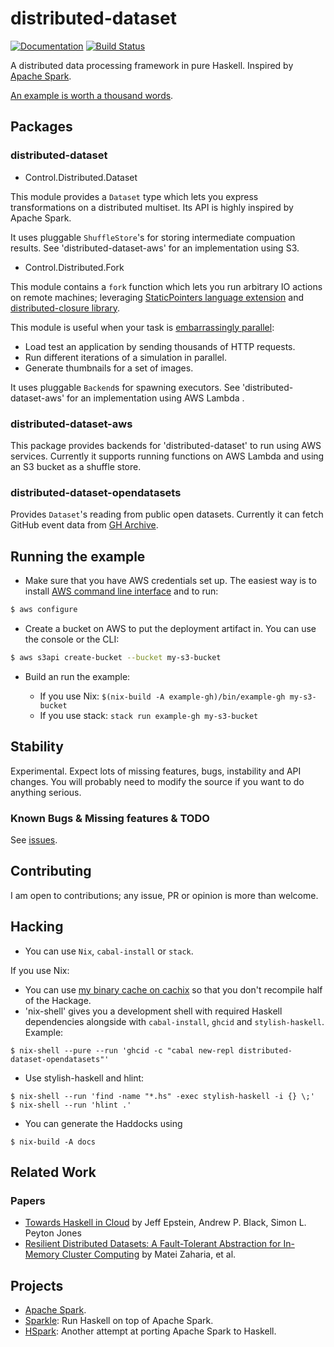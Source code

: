 # distributed-dataset

[![Documentation](https://img.shields.io/badge/-api%20documentation-informational.svg)](https://utdemir.github.io/distributed-dataset/)
[![Build Status](https://travis-ci.org/utdemir/distributed-dataset.svg?branch=master)](https://travis-ci.org/utdemir/distributed-dataset)

A distributed data processing framework in pure Haskell. Inspired by [Apache Spark](https://spark.apache.org/).

[An example is worth a thousand words](/examples/gh/Main.hs).

## Packages

### distributed-dataset

* Control.Distributed.Dataset

This module provides a `Dataset` type which lets you express transformations on a distributed multiset. Its API is highly inspired by Apache Spark.

It uses pluggable `ShuffleStore`'s for storing intermediate compuation results. See 'distributed-dataset-aws' for an implementation using S3.

* Control.Distributed.Fork

This module contains a `fork` function which lets you run arbitrary IO actions on remote machines; leveraging [StaticPointers language extension](https://downloads.haskell.org/~ghc/latest/docs/html/users_guide/glasgow_exts.html#static-pointers) and [distributed-closure library](https://hackage.haskell.org/package/distributed-closure).

This module is useful when your task is [embarrassingly parallel](https://en.wikipedia.org/wiki/Embarrassingly_parallel):

* Load test an application by sending thousands of HTTP requests.
* Run different iterations of a simulation in parallel.
* Generate thumbnails for a set of images.

It uses pluggable `Backend`s for spawning executors. See 'distributed-dataset-aws' for an implementation using AWS Lambda .

### distributed-dataset-aws

This package provides backends for 'distributed-dataset' to run using AWS services. Currently it supports running functions on AWS Lambda and using an S3 bucket as a shuffle store.

### distributed-dataset-opendatasets

Provides `Dataset`'s reading from public open datasets. Currently it can fetch GitHub event data from [GH Archive](https://www.gharchive.org).

## Running the example

* Make sure that you have AWS credentials set up. The easiest way is to install [AWS command line interface](https://aws.amazon.com/cli/) and to run:

```sh
$ aws configure
```

* Create a bucket on AWS to put the deployment artifact in. You can use the console or the CLI:

```sh
$ aws s3api create-bucket --bucket my-s3-bucket
```

* Build an run the example:

  * If you use Nix: `$(nix-build -A example-gh)/bin/example-gh my-s3-bucket`
  * If you use stack: `stack run example-gh my-s3-bucket`

## Stability

Experimental. Expect lots of missing features, bugs, instability and API changes. You will probably need to modify the source if you want to do anything serious.

### Known Bugs & Missing features & TODO

See [issues](https://github.com/utdemir/distributed-dataset/issues).

## Contributing

I am open to contributions; any issue, PR or opinion is more than welcome.

## Hacking

* You can use `Nix`, `cabal-install` or `stack`.

If you use Nix:

* You can use [my binary cache on cachix](https://utdemir.cachix.org/) so that you don't recompile half of the Hackage.
* 'nix-shell' gives you a development shell with required Haskell dependencies alongside with `cabal-install`, `ghcid` and `stylish-haskell`. Example:

```
$ nix-shell --pure --run 'ghcid -c "cabal new-repl distributed-dataset-opendatasets"'
```

* Use stylish-haskell and hlint:

```
$ nix-shell --run 'find -name "*.hs" -exec stylish-haskell -i {} \;'
$ nix-shell --run 'hlint .'
``` 

* You can generate the Haddocks using 

```
$ nix-build -A docs
```

## Related Work

### Papers

* [Towards Haskell in Cloud](https://www.microsoft.com/en-us/research/publication/towards-haskell-cloud/) by Jeff Epstein, Andrew P. Black, Simon L. Peyton Jones 
* [Resilient Distributed Datasets: A Fault-Tolerant Abstraction for In-Memory Cluster Computing](https://cs.stanford.edu/~matei/papers/2012/nsdi_spark.pdf) by Matei Zaharia, et al.

## Projects

* [Apache Spark](https://spark.apache.org/).
* [Sparkle](https://github.com/tweag/sparkle): Run Haskell on top of Apache Spark.
* [HSpark](https://github.com/yogeshsajanikar/hspark): Another attempt at porting Apache Spark to Haskell.

